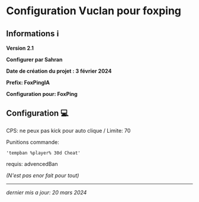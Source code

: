 # Configuration Vuclan pour foxping


## Informations ℹ️

**Version 2.1**

**Configurer par Sahran**

**Date de création du projet : 3 février 2024**

**Prefix: FoxPingIA**


**Configuration pour: FoxPing**


## Configuration 💻
CPS: ne peux pas kick pour auto clique / Limite: 70

Punitions commande:    

    'tempban %player% 30d Cheat'
         
requis: advencedBan

_(N'est pas enor fait pour tout)_
______

_dernier mis a jour: 20 mars 2024_
